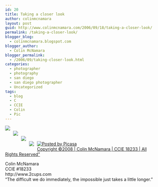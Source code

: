 ```yaml
---
id: 20
title: Taking a closer look
author: colinmcnamara
layout: post
guid: http://www.colinmcnamara.com/2006/09/18/taking-a-closer-look/
permalink: /taking-a-closer-look/
blogger_blog:
  - colinmcnamara.blogspot.com
blogger_author:
  - Colin McNamara
blogger_permalink:
  - /2006/09/taking-closer-look.html
categories:
  - photographer
  - photography
  - san diego
  - san diego photographer
  - Uncategorized
tags:
  - blog
  - C
  - CCIE
  - Colin
  - Pic
---
```

[<img src="http://photos1.blogger.com/blogger/7003/1250/320/_MG_7395.0.jpg" style="margin: 0px 10px 10px 0px; float: left" border="0" />][1]  
[<img src="http://photos1.blogger.com/blogger/7003/1250/320/_MG_7396.0.jpg" style="margin: 0px 10px 10px 0px; float: left" border="0" />][2]  
[<img src="http://photos1.blogger.com/blogger/7003/1250/320/_MG_7484.jpg" style="margin: 0px 10px 10px 0px; float: left" border="0" />][3]  
[<img src="http://photos1.blogger.com/blogger/7003/1250/320/_MG_7449.0.jpg" style="margin: 0px 10px 10px 0px; float: left" border="0" />][4] <a href="http://picasa.google.com/blogger/" target="ext"><img src="http://photos1.blogger.com/pbp.gif" alt="Posted by Picasa" style="border: 0px none ; padding: 0px; background: transparent none repeat scroll 0% 50%; -moz-background-clip: -moz-initial; -moz-background-origin: -moz-initial; -moz-background-inline-policy: -moz-initial" align="middle" border="0" /></a>  
[Copyright ©2008 | Colin McNamara | CCIE 18233 | All Rights Reserved&#8221;][5]

<p class="blogger-post-footer">
  Colin McNamara<br /> CCIE #18233<br /> http://www.2cups.com<br /> &#8220;The difficult we do immediately, the impossible just takes a little longer.&#8221;
</p>

 [1]: http://photos1.blogger.com/blogger/7003/1250/640/_MG_7395.0.jpg
 [2]: http://photos1.blogger.com/blogger/7003/1250/640/_MG_7396.0.jpg
 [3]: http://photos1.blogger.com/blogger/7003/1250/640/_MG_7484.jpg
 [4]: http://photos1.blogger.com/blogger/7003/1250/640/_MG_7449.0.jpg
 [5]: http://www.colinmcnamara.com "Copyright ©2008 | Colin McNamara | CCIE 18233 | All Rights Reserved"